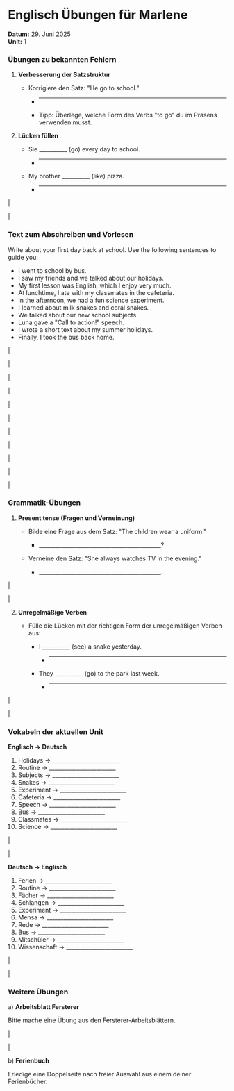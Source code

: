 # Englisch Übungen für Marlene
**Datum:** 29. Juni 2025  
**Unit:** 1

### Übungen zu bekannten Fehlern

1. **Verbesserung der Satzstruktur**

   - Korrigiere den Satz: "He go to school."
     - ________________________________
     - Tipp: Überlege, welche Form des Verbs "to go" du im Präsens verwenden musst.

2. **Lücken füllen**

   - Sie __________ (go) every day to school.
     - ________________________________

   - My brother __________ (like) pizza.
     - ________________________________

|

|

### Text zum Abschreiben und Vorlesen

Write about your first day back at school. Use the following sentences to guide you:

- I went to school by bus.
- I saw my friends and we talked about our holidays.
- My first lesson was English, which I enjoy very much.
- At lunchtime, I ate with my classmates in the cafeteria.
- In the afternoon, we had a fun science experiment.
- I learned about milk snakes and coral snakes.
- We talked about our new school subjects.
- Luna gave a "Call to action!" speech.
- I wrote a short text about my summer holidays.
- Finally, I took the bus back home.

|

|

|

|

|

|

|

|

|

|

|

### Grammatik-Übungen

1. **Present tense (Fragen und Verneinung)**

   - Bilde eine Frage aus dem Satz: "The children wear a uniform."
     - ____________________________________________?

   - Verneine den Satz: "She always watches TV in the evening."
     - ____________________________________________.

|

|

2. **Unregelmäßige Verben**

   - Fülle die Lücken mit der richtigen Form der unregelmäßigen Verben aus: 

     - I __________ (see) a snake yesterday.
       - ________________________________

     - They __________ (go) to the park last week.
       - ________________________________

|

|

### Vokabeln der aktuellen Unit

**Englisch → Deutsch**

1. Holidays → ________________________
2. Routine → ________________________
3. Subjects → ________________________
4. Snakes → ________________________
5. Experiment → ________________________
6. Cafeteria → ________________________
7. Speech → ________________________
8. Bus → ________________________
9. Classmates → ________________________
10. Science → ________________________

|

|

**Deutsch → Englisch**

1. Ferien → ________________________
2. Routine → ________________________
3. Fächer → ________________________
4. Schlangen → ________________________
5. Experiment → ________________________
6. Mensa → ________________________
7. Rede → ________________________
8. Bus → ________________________
9. Mitschüler → ________________________
10. Wissenschaft → ________________________

|

|

### Weitere Übungen

a) **Arbeitsblatt Fersterer**

Bitte mache eine Übung aus den Fersterer-Arbeitsblättern.

|

|

b) **Ferienbuch**

Erledige eine Doppelseite nach freier Auswahl aus einem deiner Ferienbücher.